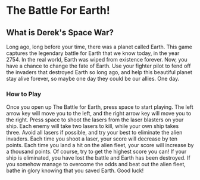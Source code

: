 # The Battle For Earth!
## What is Derek's Space War?
Long ago, long before your time, there was a planet called Earth. This game captures the legendary battle for Earth that we know today, in the year 2754. In the real world, Earth was wiped from existence forever. Now, you have a chance to change the fate of Earth. Use your fighter pilot to fend off the invaders that destroyed Earth so long ago, and help this beautiful planet stay alive forever, so maybe one day they could be our allies. One day.

### How to Play
Once you open up The Battle for Earth, press space to start playing. The left arrow key will move you to the left, and the right arrow key will move you to the right. Press space to shoot the lasers from the laser blasters on your ship. Each enemy will take two lasers to kill, while your own ship takes three. Avoid all lasers if possible, and try your best to eliminate the alien invaders. Each time you shoot a laser, your score will decrease by ten points. Each time you land a hit on the alien fleet, your score will increase by a thousand points. Of course, try to get the highest score you can! If your ship is eliminated, you have lost the battle and Earth has been destroyed. If you somehow manage to overcome the odds and beat out the alien fleet, bathe in glory knowing that you saved Earth. Good luck!

